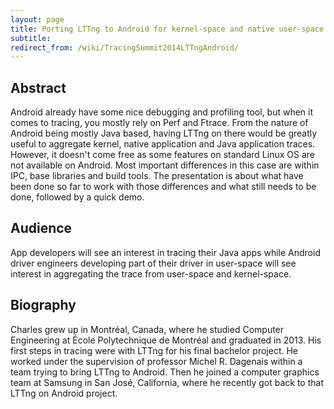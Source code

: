 ```yaml
---
layout: page
title: Porting LTTng to Android for kernel-space and native user-space tracing
subtitle: 
redirect_from: /wiki/TracingSummit2014LTTngAndroid/
---
```


## Abstract
Android already have some nice debugging and profiling tool, but when it comes to tracing, you mostly rely on Perf and Ftrace. From the nature of Android being mostly Java based, having LTTng on there would be greatly useful to aggregate kernel, native application and Java application traces. However, it doesn't come free as some features on standard Linux OS are not available on Android. Most important differences in this case are within IPC, base libraries and build tools. The presentation is about what have been done so far to work with those differences and what still needs to be done, followed by a quick demo.

## Audience
App developers will see an interest in tracing their Java apps while Android driver engineers developing part of their driver in user-space will see interest in aggregating the trace from user-space and kernel-space.

## Biography
Charles grew up in Montréal, Canada, where he studied Computer Engineering at École Polytechnique de Montréal and graduated in 2013. His first steps in tracing were with LTTng for his final bachelor project. He worked under the supervision of professor Michel R. Dagenais within a team trying to bring LTTng to Android. Then he joined a computer graphics team at Samsung in San José, California, where he recently got back to that LTTng on Android project.
